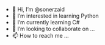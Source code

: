 - 👋 Hi, I’m @sonerzaid
- 👀 I’m interested in learning Python
- 🌱 I’m currently learning C#
- 💞️ I’m looking to collaborate on ...
- 📫 How to reach me ...

<!---
sonerzaid/sonerzaid is a ✨ special ✨ repository because its `README.md` (this file) appears on your GitHub profile.
You can click the Preview link to take a look at your changes.
--->
